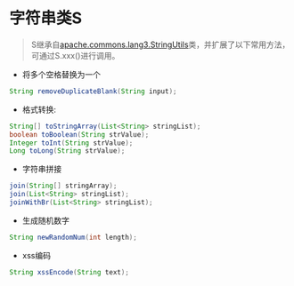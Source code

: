 # 字符串类S

> S继承自[apache.commons.lang3.StringUtils]()类，并扩展了以下常用方法，可通过S.xxx()进行调用。

* 将多个空格替换为一个

```java
String removeDuplicateBlank(String input);
```
    
*  格式转换:

```java
String[] toStringArray(List<String> stringList);
boolean toBoolean(String strValue);
Integer toInt(String strValue);
Long toLong(String strValue);
```

*   字符串拼接

```java
join(String[] stringArray);
join(List<String> stringList);
joinWithBr(List<String> stringList);
```

*   生成随机数字

```java
String newRandomNum(int length);
```

*   xss编码

```java
String xssEncode(String text);
```

